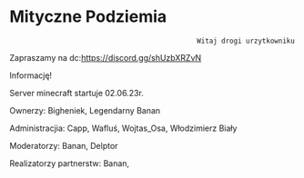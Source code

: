 # Mityczne Podziemia
                                                  Witaj drogi urzytkowniku
Zapraszamy na dc:https://discord.gg/shUzbXRZvN

Informację! 

Server minecraft startuje 02.06.23r.

Ownerzy: 
Bigheniek, 
Legendarny Banan

Administracjia:
Capp, 
Wafluś, 
Wojtas_Osa, 
Włodzimierz Biały

Moderatorzy:
Banan, 
Delptor

Realizatorzy partnerstw:
Banan, 
